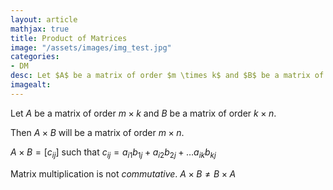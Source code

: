 ```yaml
---
layout: article
mathjax: true
title: Product of Matrices
image: "/assets/images/img_test.jpg"
categories:
- DM
desc: Let $A$ be a matrix of order $m \times k$ and $B$ be a matrix of order $k \times n$. 
imagealt: 
---
```


Let $A$ be a matrix of order $m \times k$ and $B$ be a matrix of order $k \times n$.

































































































































































































































































































































































Then $A \times B$ will be a matrix of order $m \times n$.


































































































































































































































































































































































$A \times B = [c_{ij}]$ such that $c_{ij} = a_{i1}b_{1j} + a_{i2}b_{2j} + \dots a_{ik}b_{kj}$


































































































































































































































































































































































Matrix multiplication is not *commutative*. $A \times B \neq B \times A$
































































































































































































































































































































































